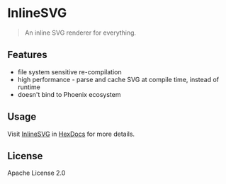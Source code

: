 # InlineSVG

> An inline SVG renderer for everything.

## Features

- file system sensitive re-compilation
- high performance - parse and cache SVG at compile time, instead of runtime
- doesn't bind to Phoenix ecosystem

## Usage

Visit [InlineSVG](https://hexdocs.pm/inline_svg/InlineSVG.html) in [HexDocs](https://hexdocs.pm/inline_svg) for more details.

## License

Apache License 2.0
